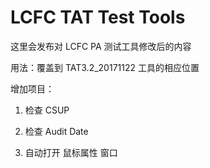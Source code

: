 # LCFC TAT Test Tools

这里会发布对 LCFC PA 测试工具修改后的内容

用法：覆盖到 TAT3.2_20171122 工具的相应位置

增加项目：

  1. 检查 CSUP

  2. 检查 Audit Date

  3. 自动打开 鼠标属性 窗口
